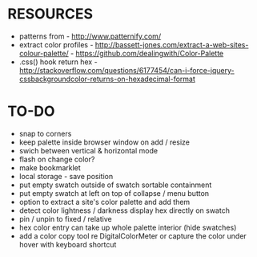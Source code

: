 # RESOURCES
- patterns from - http://www.patternify.com/
- extract color profiles - http://bassett-jones.com/extract-a-web-sites-colour-palette/ - https://github.com/dealingwith/Color-Palette
- .css() hook return hex - http://stackoverflow.com/questions/6177454/can-i-force-jquery-cssbackgroundcolor-returns-on-hexadecimal-format

# TO-DO
- snap to corners
- keep palette inside browser window on add / resize
- swich between vertical & horizontal mode
- flash on change color?
- make bookmarklet
- local storage - save position
- put empty swatch outside of swatch sortable containment
- put empty swatch at left on top of collapse / menu button
- option to extract a site's color palette and add them
- detect color lightness / darkness display hex directly on swatch
- pin / unpin to fixed / relative
- hex color entry can take up whole palette interior (hide swatches)
- add a color copy tool re DigitalColorMeter or capture the color under hover with keyboard shortcut
